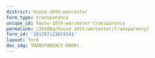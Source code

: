```yaml
---
district: house-10th-worcester
form_type: transparency
unique_id: house-10th-worcester-transparency
permalink: /2020bq/house-10th-worcester/transparency/
form_id: '201707123019141'
layout: form
doc_img: TRANSPARENCY-00001
---
```

